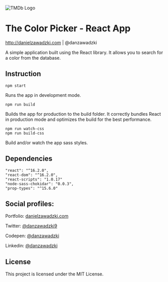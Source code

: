 ![TMDb Logo](https://www.themoviedb.org/assets/static_cache/dd25a8d6d44072f1be5a9daf03470526/images/v4/logos/293x302-powered-by-square-green.png)

# The Color Picker - React App
http://danielzawadzki.com | @danzawadzki

A simple application built using the React library. 
It allows you to search for a color from the database.

## Instruction
    npm start
Runs the app in development mode.
    
    npm run build
Builds the app for production to the build folder.
It correctly bundles React in production mode and optimizes the build for the best performance.

    npm run watch-css
    npm run build-css
Build and/or watch the app sass styles.

## Dependencies
    "react": "^16.2.0",
    "react-dom": "^16.2.0",
    "react-scripts": "1.0.17"
    "node-sass-chokidar": "0.0.3",
    "prop-types": "^15.6.0"

## Social profiles:
Portfolio: [danielzawadzki.com](http://danielzawadzki.com/)

Twitter: [@danzawadzki9](https://twitter.com/danzawadzki7)

Codepen: [@danzawadzki](https://codepen.io/danzawadzki/)

Linkedin: [@danzawadzki](https://www.linkedin.com/in/danzawadzki/)

## License

This project is licensed under the MIT License.